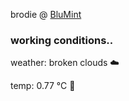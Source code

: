 brodie @ [BluMint](https://www.linkedin.com/company/blumint-io/)

<!--weather_start-->
### working conditions..

weather: broken clouds ☁️

temp: 0.77 °C 🧥

<!--weather_end-->

